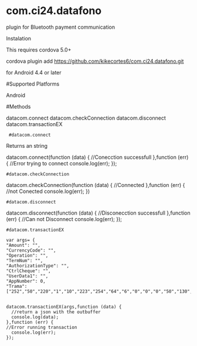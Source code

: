 # com.ci24.datafono



plugin for Bluetooth payment communication 

Instalation

This requires cordova 5.0+

cordova plugin add https://github.com/kikecortes6/com.ci24.datafono.git

for Android 4.4 or later

#Supported Platforms

Android 

#Methods

datacom.connect
datacom.checkConnection
datacom.disconnect
datacom.transactionEX

     #datacom.connect

Returns an string 

datacom.connect(function (data) {
//Conecction successfull
   },function (err) {
   //Error trying to connect 
      console.log(err);
    });
    
    #datacom.checkConnection

 datacom.checkConnection(function (data) {
       //Connected
       },function (err) {
       //not Conected
        console.log(err);
      })
      
    #datacom.disconnect

datacom.disconnect(function (data) {
      //Disconecction successfull
    },function (err) {
    //Can not Disconnect
      console.log(err);
    });
    
    #datacom.transactionEX
    
    var args= {
    "Amount": "",
    "CurrencyCode": "",
    "Operation": "",
    "TermNum": "",
    "AuthorizationType": "",
    "CtrlCheque": "",
    "UserData1": "",
    "AppNumber": 0,
    "Trama":["252","50","220","1","10","223","254","64","6","0","0","0","50","130","89","223","255","34","6","0","0","0","5","36","17","223","254","130","6","0","0","0","0","0","0","223","255","37","4","49","50","53","48","223","255","43","5","52","48","53","55","50"]};

    
    datacom.transactionEX(args,function (data) {
      //return a json with the outbuffer 
      console.log(data);
    },function (err) {
    //Error running transaction
      console.log(err);
    });







